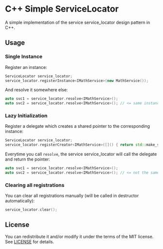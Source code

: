 # C++ Simple ServiceLocator #
A simple implementation of the service service_locator design pattern in C++.

## Usage ##

### Single Instance ###
Register an instance:
```cpp
ServiceLocator service_locator;
service_locator.registerInstance<IMathService>(new MathService());
```
And resolve it somewhere else:
```cpp
auto svc1 = service_locator.resolve<IMathService>();
auto svc2 = service_locator.resolve<IMathService>(); // <= same instance
```


### Lazy Initialization ###
Register a delegate which creates a shared pointer to the corresponding instance:
```cpp
ServiceLocator service_locator;
service_locator.registerCreator<IMathService>([]() { return std::make_shared<MathService>(); });
```
Everytime you call `resolve`, the service service_locator will call the delegate and return the pointer:
```cpp
auto svc1 = service_locator.resolve<IMathService>();
auto svc2 = service_locator.resolve<IMathService>(); // <= not the same instance
```

### Clearing all registrations

You can clear all registrations manually (will be called in destructor automatically):
```cpp
service_locator.clear();
```

## License ##

You can redistribute it and/or modify it under the terms of the MIT license. See [LICENSE][1] for details.

[1]:LICENSE